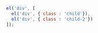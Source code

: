 ```javascript
el('div', [
  el('div', { class : 'child'}),
  el('div', { class : 'child-2'})
]);
```

